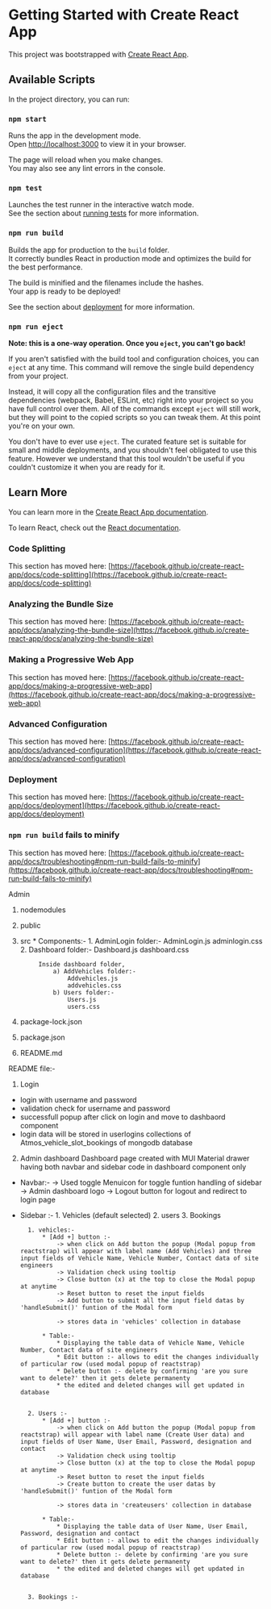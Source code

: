 # Getting Started with Create React App

This project was bootstrapped with [Create React App](https://github.com/facebook/create-react-app).

## Available Scripts

In the project directory, you can run:

### `npm start`

Runs the app in the development mode.\
Open [http://localhost:3000](http://localhost:3000) to view it in your browser.

The page will reload when you make changes.\
You may also see any lint errors in the console.

### `npm test`

Launches the test runner in the interactive watch mode.\
See the section about [running tests](https://facebook.github.io/create-react-app/docs/running-tests) for more information.

### `npm run build`

Builds the app for production to the `build` folder.\
It correctly bundles React in production mode and optimizes the build for the best performance.

The build is minified and the filenames include the hashes.\
Your app is ready to be deployed!

See the section about [deployment](https://facebook.github.io/create-react-app/docs/deployment) for more information.

### `npm run eject`

**Note: this is a one-way operation. Once you `eject`, you can't go back!**

If you aren't satisfied with the build tool and configuration choices, you can `eject` at any time. This command will remove the single build dependency from your project.

Instead, it will copy all the configuration files and the transitive dependencies (webpack, Babel, ESLint, etc) right into your project so you have full control over them. All of the commands except `eject` will still work, but they will point to the copied scripts so you can tweak them. At this point you're on your own.

You don't have to ever use `eject`. The curated feature set is suitable for small and middle deployments, and you shouldn't feel obligated to use this feature. However we understand that this tool wouldn't be useful if you couldn't customize it when you are ready for it.

## Learn More

You can learn more in the [Create React App documentation](https://facebook.github.io/create-react-app/docs/getting-started).

To learn React, check out the [React documentation](https://reactjs.org/).

### Code Splitting

This section has moved here: [https://facebook.github.io/create-react-app/docs/code-splitting](https://facebook.github.io/create-react-app/docs/code-splitting)

### Analyzing the Bundle Size

This section has moved here: [https://facebook.github.io/create-react-app/docs/analyzing-the-bundle-size](https://facebook.github.io/create-react-app/docs/analyzing-the-bundle-size)

### Making a Progressive Web App

This section has moved here: [https://facebook.github.io/create-react-app/docs/making-a-progressive-web-app](https://facebook.github.io/create-react-app/docs/making-a-progressive-web-app)

### Advanced Configuration

This section has moved here: [https://facebook.github.io/create-react-app/docs/advanced-configuration](https://facebook.github.io/create-react-app/docs/advanced-configuration)

### Deployment

This section has moved here: [https://facebook.github.io/create-react-app/docs/deployment](https://facebook.github.io/create-react-app/docs/deployment)

### `npm run build` fails to minify

This section has moved here: [https://facebook.github.io/create-react-app/docs/troubleshooting#npm-run-build-fails-to-minify](https://facebook.github.io/create-react-app/docs/troubleshooting#npm-run-build-fails-to-minify)









Admin

1. nodemodules
2. public
3. src
        * Components:-
            1. AdminLogin folder:-
            AdminLogin.js
            adminlogin.css
            2. Dashboard folder:- 
            Dashboard.js
            dashboard.css

            Inside dashboard folder,
                a) AddVehicles folder:-
                    Addvehicles.js
                    addvehicles.css
                b) Users folder:-
                    Users.js
                    users.css

  4. package-lock.json
  5. package.json
  6. README.md






README file:-

1. Login

 * login with username and password
 * validation check for username and password
 * successfull popup after click on login and move to dashbaord component
 * login data will be stored in userlogins collections of Atmos_vehicle_slot_bookings of mongodb database


2. Admin dashboard
   Dashboard page created with MUI Material drawer having both navbar and sidebar code in dashboard component only

* Navbar:- 
   -> Used toggle Menuicon for toggle funtion handling of sidebar 
   -> Admin dashboard logo
   -> Logout button for logout and redirect to login page


* Sidebar :-
        1. Vehicles (default selected)
        2. users
        3. Bookings

        1. vehicles:- 
            * [Add +] button :- 
                -> when click on Add button the popup (Modal popup from reactstrap) will appear with label name (Add Vehicles) and three input fields of Vehicle Name, Vehicle Number, Contact data of site engineers
                -> Validation check using tooltip
                -> Close button (x) at the top to close the Modal popup at anytime
                -> Reset button to reset the input fields
                -> Add button to submit all the input field datas by 'handleSubmit()' funtion of the Modal form

                -> stores data in 'vehicles' collection in database

            * Table:- 
                * Displaying the table data of Vehicle Name, Vehicle Number, Contact data of site engineers 
                * Edit button :- allows to edit the changes individually of particular row (used modal popup of reactstrap)
                * Delete button :- delete by confirming 'are you sure want to delete?' then it gets delete permanenty 
                * the edited and deleted changes will get updated in database


        2. Users :- 
            * [Add +] button :- 
                -> when click on Add button the popup (Modal popup from reactstrap) will appear with label name (Create User data) and input fields of User Name, User Email, Password, designation and contact
                -> Validation check using tooltip
                -> Close button (x) at the top to close the Modal popup at anytime
                -> Reset button to reset the input fields
                -> Create button to create the user datas by 'handleSubmit()' funtion of the Modal form

                -> stores data in 'createusers' collection in database
                
            * Table:- 
                * Displaying the table data of User Name, User Email, Password, designation and contact 
                * Edit button :- allows to edit the changes individually of particular row (used modal popup of reactstrap)
                * Delete button :- delete by confirming 'are you sure want to delete?' then it gets delete permanenty 
                * the edited and deleted changes will get updated in database


        3. Bookings :-